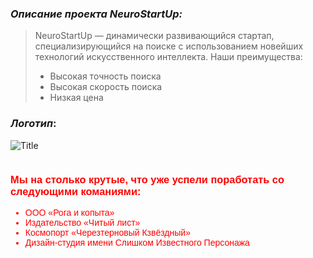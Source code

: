 ### _Описание проекта NeuroStartUp:_

> NeuroStartUp — динамически развивающийся стартап, специализирующийся на поиске с использованием новейших технологий искусственного интеллекта. Наши преимущества:
>
>* Высокая точность поиска
>* Высокая скорость поиска
>* Низкая цена

### _Логотип_:

![Title](https://github.com/Valery-Buz/Git-2.1-Homework/tree/feature/code-documentation/images/Logo.png) 


```
```
<html>
<head>
<style>
selector {
    font-family: "Awesome", Arial, sans-serif;
    color: red;
}
</style>
</head>
<body>
<selector>

### Мы на столько крутые, что уже успели поработать со следующими команиями:

* ООО «Рога и копыта»
* Издательство «Читый лист»
* Космопорт «Черезтерновый Кзвёздный»
* Дизайн-студия имени Слишком Известного Персонажа
</selector>
</body>
</html>
